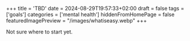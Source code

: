 +++
title = 'TBD'
date = 2024-08-29T19:57:33+02:00
draft = false
tags = ['goals']
categories = ['mental health']
hiddenFromHomePage = false
featuredImagePreview = "/images/whatiseasy.webp"
+++

Not sure where to start yet.




